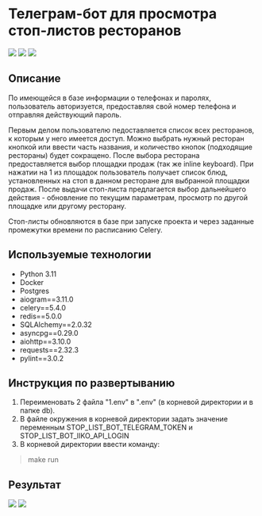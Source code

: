 ﻿#  Телеграм-бот для просмотра стоп-листов ресторанов #

![](https://github.com/katecapri/images-for-readme/blob/main/256.png) ![](https://github.com/katecapri/images-for-readme/blob/main/celery.png) ![](https://github.com/katecapri/images-for-readme/blob/main/docker.png)


##  Описание ##

По имеющейся в базе информации о телефонах и паролях, пользователь авторизуется, предоставляя свой номер телефона и отправляя действующий пароль. 

Первым делом пользователю педоставляется список всех ресторанов, к которым у него имеется доступ. Можно выбрать нужный ресторан кнопкой или ввести часть названия, и количество кнопок (подходящие рестораны) будет сокращено. После выбора ресторана предоставляется выбор площадки продаж (так же inline keyboard). При нажатии на 1 из площадок пользователь получает список блюд, установленных на стоп в данном ресторане для выбранной площадки продаж. После выдачи стоп-листа предлагается выбор дальнейшего действия - обновление по текущим параметрам, просмотр по другой площадке или другому ресторану.

Стоп-листы обновляются в базе при запуске проекта и через заданные промежутки времени по расписанию Celery.

##  Используемые технологии ##

- Python 3.11
- Docker
- Postgres
- aiogram==3.11.0
- celery==5.4.0
- redis==5.0.0
- SQLAlchemy==2.0.32
- asyncpg==0.29.0
- aiohttp==3.10.0
- requests==2.32.3
- pylint==3.0.2


##  Инструкция по развертыванию ##

1. Переименовать 2 файла "1.env" в ".env" (в корневой директории и в папке db).
2. В файле окружения в корневой директории задать значение переменным STOP_LIST_BOT_TELEGRAM_TOKEN и STOP_LIST_BOT_IIKO_API_LOGIN
3. В корневой директории ввести команду:

> make run

##  Результат ##


![](https://github.com/katecapri/images-for-readme/blob/main/22.jpg)
![](https://github.com/katecapri/images-for-readme/blob/main/33.jpg)
